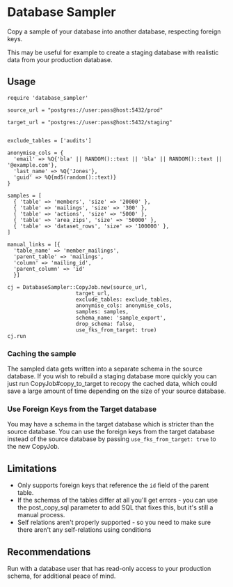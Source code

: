 # Database Sampler

Copy a sample of your database into another database, respecting foreign keys. 

This may be useful for example to create a staging database with realistic data from your production database.

## Usage

```
require 'database_sampler'

source_url = "postgres://user:pass@host:5432/prod"

target_url = "postgres://user:pass@host:5432/staging"


exclude_tables = ['audits']

anonymise_cols = {
  'email' => %Q{'bla' || RANDOM()::text || 'bla' || RANDOM()::text || '@example.com'},
  'last_name' => %Q{'Jones'},
  'guid' => %Q{md5(random()::text)}
}

samples = [
  { 'table' => 'members', 'size' => '20000' },
  { 'table' => 'mailings', 'size' => '300' },
  { 'table' => 'actions', 'size' => '5000' },
  { 'table' => 'area_zips', 'size' => '50000' },
  { 'table' => 'dataset_rows', 'size' => '100000' },
]

manual_links = [{
  'table_name' => 'member_mailings',
  'parent_table' => 'mailings',
  'column' => 'mailing_id',
  'parent_column' => 'id'
  }]

cj = DatabaseSampler::CopyJob.new(source_url, 
                      target_url, 
                      exclude_tables: exclude_tables, 
                      anonymise_cols: anonymise_cols, 
                      samples: samples, 
                      schema_name: 'sample_export', 
                      drop_schema: false, 
                      use_fks_from_target: true)
cj.run

```

### Caching the sample

The sampled data gets written into a separate schema in the source database. If you wish to rebuild a staging database more quickly you can just run CopyJob#copy_to_target to recopy the cached data, which could save a large amount of time depending on the size of your source database. 

### Use Foreign Keys from the Target database

You may have a schema in the target database which is stricter than the source database. You can use the foreign keys from the target database instead of the source database by passing `use_fks_from_target: true` to the new CopyJob. 

## Limitations

- Only supports foreign keys that reference the `id` field of the parent table.
- If the schemas of the tables differ at all you'll get errors - you can use the post_copy_sql parameter to add SQL that fixes this, but it's still a manual process.
- Self relations aren't properly supported - so you need to make sure there aren't any self-relations using conditions

## Recommendations

Run with a database user that has read-only access to your production schema, for additional peace of mind.
